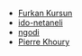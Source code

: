 - [Furkan Kursun](https://github.com/soyu1234)
- [ido-netaneli](https://github.com/ido-netaneli)
- [ngodi](https://github.com/ngodi)
- [Pierre Khoury](https://github.com/PierreDeveloper18)